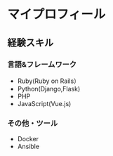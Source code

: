 # マイプロフィール

## 経験スキル
### 言語&フレームワーク
- Ruby(Ruby on Rails）
- Python(Django,Flask)
- PHP
- JavaScript(Vue.js)
### その他・ツール
- Docker
- Ansible



